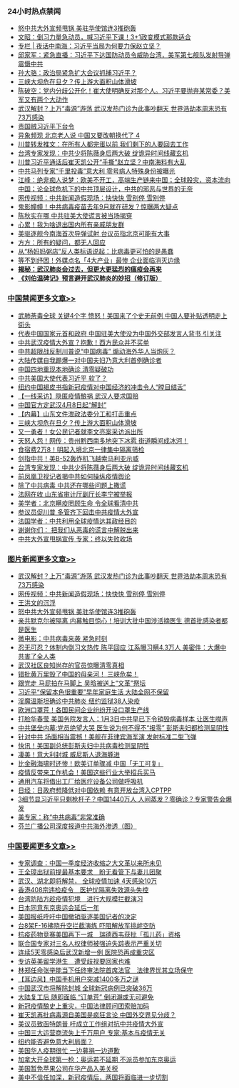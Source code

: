 <div class="catlist">
<h3>24小时热点禁闻</h3>
<ul>
<li><a href="https://github.com/fqnews/bnews/blob/master/topimagenews/20200324/1299011.md">怒中共大外宣频甩锅 美驻华使馆连3推砲轰</a></li>
<li><a href="https://github.com/fqnews/bnews/blob/master/cbnews/20200324/1299133.md">文昭：倒习力量急动员，喊习近平下课！3+1政变模式那款适合 </a></li>
<li><a href="https://github.com/fqnews/bnews/blob/master/cbnews/20200324/1299107.md">专栏 | 夜话中南海：习近平当局为何要力保赵立坚？</a></li>
<li><a href="https://github.com/fqnews/bnews/blob/master/bannedvideo/20200323/1298991.md">邱家军：紧急直播：习近平下达国防动员令威胁台湾，美军第七舰队发射导弹震慑中共 </a></li>
<li><a href="https://github.com/fqnews/bnews/blob/master/renquan/minyun/20200324/1299214.md">孙大骆：政治局紧急扩大会议抓捕习近平？</a></li>
<li><a href="https://github.com/fqnews/bnews/blob/master/cbnews/20200324/1299457.md">三峡大坝危在旦夕？传上游大面积山体滑坡</a></li>
<li><a href="https://github.com/fqnews/bnews/blob/master/cbnews/20200324/1299219.md">陈破空：党内分歧公开化！崔大使明确反对那个人。习近平要抛弃某常委？美军又有两个大动作 </a></li>
<li><a href="https://github.com/fqnews/bnews/blob/master/topimagenews/20200324/1299418.md">武汉解封？上万“毒源”游荡 武汉发热门诊为此事吵翻天 世界浩劫本周末恐有73万感染</a></li>
<li><a href="https://github.com/fqnews/bnews/blob/master/baitai/20200324/1299179.md">责国贼习近平下台令</a></li>
<li><a href="https://github.com/fqnews/bnews/blob/master/cbnews/20200324/1299378.md">异象频现 北京老人说 中国又要改朝换代了 4</a></li>
<li><a href="https://github.com/fqnews/bnews/blob/master/cnnews/20200324/1299231.md">川普转发推文：在所有人都完蛋以前 我们剩下的人要回去工作</a></li>
<li><a href="https://github.com/fqnews/bnews/blob/master/cbnews/20200324/1299426.md">台湾专家发现：中共少将陈薇身后两大破 绽诡异时间线藏玄机</a></li>
<li><a href="https://github.com/fqnews/bnews/blob/master/cnnews/20200324/1299384.md">川普习近平通话后崔天凯公开“手撕”赵立坚？中南海料有大乱</a></li>
<li><a href="https://github.com/fqnews/bnews/blob/master/worldnews/20200324/1299196.md">中共马列专家“千里投毒”意大利 零号病人特殊身份被曝光</a></li>
<li><a href="https://github.com/fqnews/bnews/blob/master/cbnews/20200324/1299359.md">江峰：绝非痴人说梦：欧美不开工，高端生产链来中国；全球股灾，资本流向中国；论全球危机下的中共顶层设计，中共的邪恶与世界的无奈</a></li>
<li><a href="https://github.com/fqnews/bnews/blob/master/topimagenews/20200324/1299417.md">网传视频：中共新闻造假现场：快快快 雪别停 雪别停</a></li>
<li><a href="https://github.com/fqnews/bnews/blob/master/cbnews/20200324/1299309.md">鬼影幢幢！中共病毒疫苗去年9月就在研发？惊曝两大疑点</a></li>
<li><a href="https://github.com/fqnews/bnews/blob/master/cbnews/20200324/1299266.md">陈秋实在哪 中共驻美大使谎言被当场揭穿</a></li>
<li><a href="https://github.com/fqnews/bnews/blob/master/cnnews/20200324/1299356.md">心累！我为啥退出国内所有亲戚朋友群</a></li>
<li><a href="https://github.com/fqnews/bnews/blob/master/worldnews/usa/20200324/1299005.md">美驱逐舰今南海首次导弹试射 台议员指北京可能有大事</a></li>
<li><a href="https://github.com/fqnews/bnews/blob/master/cbnews/20200324/1299040.md">方方：所有的疑问，都无人回应</a></li>
<li><a href="https://github.com/fqnews/bnews/blob/master/baitai/20200324/1299119.md">从&#8220;杨妈妈粥店&#8221;反人类标语说起&#65306;比病毒更可怕的是愚蠢</a></li>
<li><a href="https://github.com/fqnews/bnews/blob/master/cnnews/20200324/1299103.md">等不到纾困！外媒点名「4大产业」最惨 企业面临消灭边缘</a></li>
<li><b><a href="https://github.com/fqnews/bnews/blob/master/comments/20200211/1275071.md" target="_blank">揭秘：武汉肺炎会过去，但更大更猛烈的瘟疫会再来</a></b></li>
<li><b><a href="https://github.com/fqnews/bnews/blob/master/comments/20200207/1272816.md" target="_blank">《刘伯温碑记》预言避开武汉肺炎的妙招（修订版）</a></b></li>
</ul>
</div>

<div class="catlist">
<h3><a href="https://github.com/fqnews/bnews/blob/master/cbnews/" target="_blank">中国禁闻</a><span><a href="https://github.com/fqnews/bnews/blob/master/cbnews/" target="_blank" rel="nofollow">更多文章>></a></span></h3>
<ul>
<li><a href="https://github.com/fqnews/bnews/blob/master/cbnews/20200324/1299600.md" target="_blank">武肺荼毒全球 关键4个字 愤怒！美国来了个史无前例 中国人要补贴透明走上街头</a></li>
<li><a href="https://github.com/fqnews/bnews/blob/master/cbnews/20200324/1299597.md" target="_blank">代表中国国家元首和政府 中国驻美大使没为中国外交部发言人背书 引关注</a></li>
<li><a href="https://github.com/fqnews/bnews/blob/master/cbnews/20200324/1299575.md" target="_blank">中共武汉疫情大外宣？抱歉！西方民众并不买单</a></li>
<li><a href="https://github.com/fqnews/bnews/blob/master/cbnews/20200324/1299560.md" target="_blank">中共超限战反制川普说“中国病毒” 煽动海外华人当炮灰？</a></li>
<li><a href="https://github.com/fqnews/bnews/blob/master/cbnews/20200324/1299502.md" target="_blank">大陆传媒自我踢爆一对中国夫妇乃意大利首例确诊者</a></li>
<li><a href="https://github.com/fqnews/bnews/blob/master/cbnews/20200324/1299501.md" target="_blank">中国四地重现本地确诊 清零疑破功</a></li>
<li><a href="https://github.com/fqnews/bnews/blob/master/cbnews/20200324/1299494.md" target="_blank">中共美国大使代表习近平 软了？</a></li>
<li><a href="https://github.com/fqnews/bnews/blob/master/cbnews/20200324/1299493.md" target="_blank">纽约中国褐皮书指新冠疫情对中国经济的冲击令人“瞠目结舌”</a></li>
<li><a href="https://github.com/fqnews/bnews/blob/master/cbnews/20200324/1299479.md" target="_blank">【一线采访】隐匿疫情酿祸 武汉人要求国赔</a></li>
<li><a href="https://github.com/fqnews/bnews/blob/master/cbnews/20200324/1299471.md" target="_blank">中国官方定武汉4月8日起“解封”</a></li>
<li><a href="https://github.com/fqnews/bnews/blob/master/cbnews/20200324/1299458.md" target="_blank">【内幕】山东文件泄政法委分工和打击重点</a></li>
<li><a href="https://github.com/fqnews/bnews/blob/master/cbnews/20200324/1299457.md" target="_blank">三峡大坝危在旦夕？传上游大面积山体滑坡</a></li>
<li><a href="https://github.com/fqnews/bnews/blob/master/cbnews/20200324/1299443.md" target="_blank">又一勇者！女公民记者就李文亮案采访派出所</a></li>
<li><a href="https://github.com/fqnews/bnews/blob/master/cbnews/20200324/1299434.md" target="_blank">天怒人怨！网传：贵州黔西南多地突下冰雹 街道瞬间成冰河！</a></li>
<li><a href="https://github.com/fqnews/bnews/blob/master/cbnews/20200324/1299433.md" target="_blank">食宿费2万8！明起入境北京一律集中隔离筛检</a></li>
<li><a href="https://github.com/fqnews/bnews/blob/master/cbnews/20200324/1299427.md" target="_blank">剑指中共！美B-52轰炸机飞越索马利亚示威</a></li>
<li><a href="https://github.com/fqnews/bnews/blob/master/cbnews/20200324/1299426.md" target="_blank">台湾专家发现：中共少将陈薇身后两大破 绽诡异时间线藏玄机</a></li>
<li><a href="https://github.com/fqnews/bnews/blob/master/cbnews/20200324/1299425.md" target="_blank">前凤凰卫视记者揭中共如何操纵疫情舆论</a></li>
<li><a href="https://github.com/fqnews/bnews/blob/master/cbnews/20200324/1299413.md" target="_blank">除了中共病毒 中共还在哪些问题上撒谎</a></li>
<li><a href="https://github.com/fqnews/bnews/blob/master/cbnews/20200324/1299412.md" target="_blank">法网在收 山东省审计厅副厅长李宁被举报</a></li>
<li><a href="https://github.com/fqnews/bnews/blob/master/cbnews/20200324/1299411.md" target="_blank">美学者：北京瞒疫罔顾生命 令全球看清中共</a></li>
<li><a href="https://github.com/fqnews/bnews/blob/master/cbnews/20200324/1299410.md" target="_blank">参议员促川普 多管齐下回击中共疫情大外宣</a></li>
<li><a href="https://github.com/fqnews/bnews/blob/master/cbnews/20200324/1299409.md" target="_blank">法国学者：中共利用全球疫情达其政经目的</a></li>
<li><a href="https://github.com/fqnews/bnews/blob/master/cbnews/20200324/1299404.md" target="_blank">谢谢你们： 把我们从恶毒的谎言中解脱出来</a></li>
<li><a href="https://github.com/fqnews/bnews/blob/master/cbnews/20200324/1299396.md" target="_blank">中共大外宣甩锅宣传 专家：终以失败收场</a></li>

</ul>
</div>
<div class="catlist">
<h3><a href="https://github.com/fqnews/bnews/blob/master/topimagenews/" target="_blank">图片新闻</a><span><a href="https://github.com/fqnews/bnews/blob/master/topimagenews/" target="_blank" rel="nofollow">更多文章>></a></span></h3>
<ul>
<li><a href="https://github.com/fqnews/bnews/blob/master/topimagenews/20200324/1299418.md" target="_blank">武汉解封？上万“毒源”游荡 武汉发热门诊为此事吵翻天 世界浩劫本周末恐有73万感染</a></li>
<li><a href="https://github.com/fqnews/bnews/blob/master/topimagenews/20200324/1299417.md" target="_blank">网传视频：中共新闻造假现场：快快快 雪别停 雪别停</a></li>
<li><a href="https://github.com/fqnews/bnews/blob/master/topimagenews/20200324/1299393.md" target="_blank">王洪文的沉浮</a></li>
<li><a href="https://github.com/fqnews/bnews/blob/master/topimagenews/20200324/1299011.md" target="_blank">怒中共大外宣频甩锅 美驻华使馆连3推砲轰</a></li>
<li><a href="https://github.com/fqnews/bnews/blob/master/topimagenews/20200323/1298960.md" target="_blank">亲共默克尔被隔离 内幕触目惊心！培训大批中国涉活摘医生 德首批感染者都是医生</a></li>
<li><a href="https://github.com/fqnews/bnews/blob/master/comments/20200323/1298854.md" target="_blank">微电影：中共病毒来袭 紧急时刻</a></li>
<li><a href="https://github.com/fqnews/bnews/blob/master/topimagenews/20200323/1298806.md" target="_blank">忍无可忍？体制内倒习文热传 陈平回应 江系曝习瞒4.3万人 美密件：大爆中共害了全人类</a></li>
<li><a href="https://github.com/fqnews/bnews/blob/master/topimagenews/20200323/1298798.md" target="_blank">武汉社区良知尚存的官员惊曝清零真相</a></li>
<li><a href="https://github.com/fqnews/bnews/blob/master/topimagenews/20200323/1298774.md" target="_blank">错批黄万里毁了中国的母亲河！ 三峡危矣！</a></li>
<li><a href="https://github.com/fqnews/bnews/blob/master/topimagenews/20200323/1298757.md" target="_blank">跟党走 马屁拍在马脚上 吴晗被送上“文革”祭坛</a></li>
<li><a href="https://github.com/fqnews/bnews/blob/master/topimagenews/20200323/1298686.md" target="_blank">习近平“保留本色很重要”早年家庭生活 大陆全网不保留</a></li>
<li><a href="https://github.com/fqnews/bnews/blob/master/topimagenews/20200323/1298657.md" target="_blank">淫魔温斯坦确诊中共肺炎 纽约监狱38人染疫</a></li>
<li><a href="https://github.com/fqnews/bnews/blob/master/topimagenews/20200322/1298400.md" target="_blank">欧洲口罩荒！各国民间企业纷纷开设口罩生产线</a></li>
<li><a href="https://github.com/fqnews/bnews/blob/master/topimagenews/20200322/1298376.md" target="_blank">打脸华春莹 美国务院发言人：1月3日中共早已下令销毁病毒样本 让医生噤声</a></li>
<li><a href="https://github.com/fqnews/bnews/blob/master/topimagenews/20200322/1298247.md" target="_blank">中共堡垒内幕:党员绝望大哭 医生说为何不得不“报零” 彭斯夫妇都检测呈阴性</a></li>
<li><a href="https://github.com/fqnews/bnews/blob/master/topimagenews/20200322/1298236.md" target="_blank">针对中共 场面相当震撼！美舰在菲律宾海军演 发射标准二型飞弹</a></li>
<li><a href="https://github.com/fqnews/bnews/blob/master/topimagenews/20200322/1298145.md" target="_blank">快讯！美国副总统彭斯夫妇中共病毒检测呈阴性</a></li>
<li><a href="https://github.com/fqnews/bnews/blob/master/topimagenews/20200322/1298052.md" target="_blank">凄美！意大利封城 威尼斯人退海豚进</a></li>
<li><a href="https://github.com/fqnews/bnews/blob/master/topimagenews/20200322/1298011.md" target="_blank">比金融海啸时还惨！欧美订单骤减 中国「无工可复」</a></li>
<li><a href="https://github.com/fqnews/bnews/blob/master/topimagenews/20200322/1297908.md" target="_blank">疫情反带来工作机会！美国这些行业大举招兵买马</a></li>
<li><a href="https://github.com/fqnews/bnews/blob/master/topimagenews/20200321/1297882.md" target="_blank">通用汽车将借出工厂给医疗设备公司做呼吸机</a></li>
<li><a href="https://github.com/fqnews/bnews/blob/master/topimagenews/20200321/1297881.md" target="_blank">日经：日政府想降低对中国依赖 有意开放台湾入CPTPP</a></li>
<li><a href="https://github.com/fqnews/bnews/blob/master/topimagenews/20200321/1297836.md" target="_blank">3细节显习近平只剩枪杆子？中国1440万人 人间蒸发？零确诊？专家警告会爆发</a></li>
<li><a href="https://github.com/fqnews/bnews/blob/master/comments/20200321/1297635.md" target="_blank">美专家：称“中共病毒”非常准确</a></li>
<li><a href="https://github.com/fqnews/bnews/blob/master/comments/20200321/1297805.md" target="_blank">芬兰广播公司深度报道中共海外渗透（图）</a></li>

</ul>
</div>
<div class="catlist">
<h3><a href="https://github.com/fqnews/bnews/blob/master/headline/" target="_blank">中国要闻</a><span><a href="https://github.com/fqnews/bnews/blob/master/headline/" target="_blank" rel="nofollow">更多文章>></a></span></h3>
<ul>
<li><a href="https://github.com/fqnews/bnews/blob/master/headline/20200324/1299606.md" target="_blank">专家调查：中国一季度经济收缩之大文革以来所未见</a></li>
<li><a href="https://github.com/fqnews/bnews/blob/master/headline/20200324/1299605.md" target="_blank">王全璋出狱前提最基本要求　盼无看管下与妻儿团聚</a></li>
<li><a href="https://github.com/fqnews/bnews/blob/master/headline/20200324/1299585.md" target="_blank">武汉、湖北即将解禁， 全球疫情加速 4天感染10万</a></li>
<li><a href="https://github.com/fqnews/bnews/blob/master/headline/20200324/1299582.md" target="_blank">香港408宗违检疫令　医护忧隔离失效源头失控</a></li>
<li><a href="https://github.com/fqnews/bnews/blob/master/headline/20200324/1299581.md" target="_blank">台湾防陆方趁疫情犯境　进行大规模拦截演习</a></li>
<li><a href="https://github.com/fqnews/bnews/blob/master/headline/20200324/1299561.md" target="_blank">日本同意东京奥运会延后一年</a></li>
<li><a href="https://github.com/fqnews/bnews/blob/master/headline/20200324/1299543.md" target="_blank">美国报纸呼吁中国撤销驱逐美国记者的决定</a></li>
<li><a href="https://github.com/fqnews/bnews/blob/master/headline/20200324/1299542.md" target="_blank">台8架F-16拂晓升空拦截演练 吓阻解放军挑衅空防</a></li>
<li><a href="https://github.com/fqnews/bnews/blob/master/headline/20200324/1299541.md" target="_blank">抗疫药物竞赛美国再下一城　瑞德西韦获批「孤儿药」资格</a></li>
<li><a href="https://github.com/fqnews/bnews/blob/master/headline/20200324/1299540.md" target="_blank">联合国专家对三名人权律师被强迫失踪表示严重关切</a></li>
<li><a href="https://github.com/fqnews/bnews/blob/master/headline/20200324/1299528.md" target="_blank">连续5天零感染后武汉新增一例  医院恐再成重灾区</a></li>
<li><a href="https://github.com/fqnews/bnews/blob/master/headline/20200324/1299527.md" target="_blank">专访英美留学港生　遭受歧视要回家也难</a></li>
<li><a href="https://github.com/fqnews/bnews/blob/master/headline/20200324/1299485.md" target="_blank">林郑任命张举能当下任终审法院首席法官　法律界忧其立场保守</a></li>
<li><a href="https://github.com/fqnews/bnews/blob/master/headline/20200324/1299481.md" target="_blank">【耳边风】中国手机用户突减1400多万之谜</a></li>
<li><a href="https://github.com/fqnews/bnews/blob/master/headline/20200324/1299439.md" target="_blank">中国武汉市将解除封城 全球新冠病例已突破36万</a></li>
<li><a href="https://github.com/fqnews/bnews/blob/master/headline/20200324/1299438.md" target="_blank">大陆复工后    随即面临  “订单荒”    倒闭潮或无可避免</a></li>
<li><a href="https://github.com/fqnews/bnews/blob/master/headline/20200324/1299415.md" target="_blank">新冠疫情酿史上重灾，中国法律顾问团索赔加码</a></li>
<li><a href="https://github.com/fqnews/bnews/blob/master/headline/20200324/1299401.md" target="_blank">崔天凯再批病毒源自美国是疯狂言论 中国外交界见分歧？</a></li>
<li><a href="https://github.com/fqnews/bnews/blob/master/headline/20200324/1299256.md" target="_blank">美议员致函特朗普 吁成立工作组对抗中共疫情大外宣</a></li>
<li><a href="https://github.com/fqnews/bnews/blob/master/headline/20200324/1299255.md" target="_blank">中国三大运营商流失上千万用户 专家:基本与疫情无关</a></li>
<li><a href="https://github.com/fqnews/bnews/blob/master/headline/20200324/1299239.md" target="_blank">纽约能否避免意大利局面？</a></li>
<li><a href="https://github.com/fqnews/bnews/blob/master/headline/20200324/1299213.md" target="_blank">美国华人疫期很忙  一边募捐一边道歉</a></li>
<li><a href="https://github.com/fqnews/bnews/blob/master/headline/20200324/1299212.md" target="_blank">加拿大开全球第一枪：奥运若不延期 不派员参加东京奥运</a></li>
<li><a href="https://github.com/fqnews/bnews/blob/master/headline/20200324/1299211.md" target="_blank">美国暂免苹果公司在华产品入美关税</a></li>
<li><a href="https://github.com/fqnews/bnews/blob/master/headline/20200324/1299156.md" target="_blank">美中不信任加深，新冠疫情后，两国将面临进一步切割</a></li>

</ul>
</div>